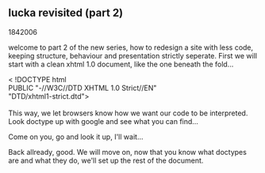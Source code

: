 <article><h2>lucka revisited (part 2)</h2><time><span class="day">18</span><span class="month">4</span><span class="year">2006</span></time><p>welcome to part 2 of the new series, how to redesign a site with less code, keeping structure, behaviour and presentation strictly seperate. First we will start with a clean xhtml 1.0 document, like the one beneath the fold...<!--more--></p><p class="code">< !DOCTYPE html<br />PUBLIC "-//W3C//DTD XHTML 1.0 Strict//EN"<br />"DTD/xhtml1-strict.dtd"><br /><meta http-equiv="Content-Type" /><meta content="application/xhtml+xml; charset=UTF-8" http-equiv="Content-Type" /><br />This way, we let browsers know how we want our code to be interpreted. Look doctype up with google and see what you can find...</p><p>Come on you, go and look it up, I'll wait...</p><p>Back allready, good. We will move on, now that you know what doctypes are and what they do, we'll set up the rest of the document.</p></article>